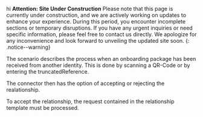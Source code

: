 hi
**Attention: Site Under Construction**
Please note that this page is currently under construction, and we are actively working on updates to enhance your experience.
During this period, you encounter incomplete sections or temporary disruptions. If you have any urgent inquiries or need specific information, please feel free to contact us directly. We apologize for any inconvenience and look forward to unveiling the updated site soon.
{: .notice--warning}

The scenario describes the process when an onboarding package has been received from another identity. This is done by scanning a QR-Code or by entering the truncatedReference.

The connector then has the option of accepting or rejecting the realationship.

To accept the relationship, the request contained in the relationship template must be processed.
